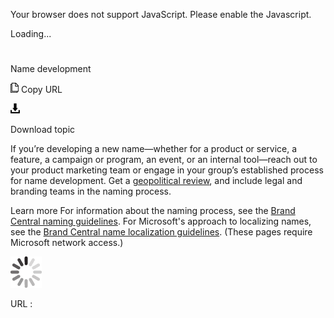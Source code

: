 Your browser does not support JavaScript. Please enable the Javascript.

Loading...

# 

Name development

![Copy URL](name-development_files/Copy.png)
Copy URL

![Download](name-development_files/Download.png)

Download topic

If
you’re developing a new name—whether for a product or service, a
feature, a campaign or program, an event, or an internal tool—reach out
to your product marketing team or engage in your group’s established
process for name development. Get a [geopolitical review](https://microsoft.sharepoint.com/teams/celaGlobalReadiness/Pages/NewNameReview.aspx "New product name review"), and include legal and branding teams in the naming process. 

Learn more For information about the naming process, see the [Brand Central naming guidelines](https://microsoft.sharepoint.com/teams/BrandCentral/Pages/The-Microsoft-brand-Identity-Naming.aspx "new product naming guidelines on Brand Central"). For Microsoft's approach to localizing names, see the [Brand Central name localization guidelines](https://microsoft.sharepoint.com/teams/BrandCentral/Guidelines/Microsoft_naming_playbook_Localization.pdf "Brand Central guidelines for localizing names"). (These pages require Microsoft network access.) 

![In progress](name-development_files/activity-large.gif)

URL :
